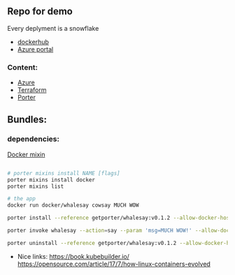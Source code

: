 ## Repo for demo

Every deplyment is a snowflake

- [dockerhub](https://hub.docker.com/repositories)
- [Azure portal](https://portal.azure.com/#home)
### Content:

- [Azure](az.md)
- [Terraform](/terraformstuff/tf.md)
- [Porter](/porterstuff/porterstuff.md)

## Bundles:

### dependencies:

[Docker mixin](https://porter.sh/examples/docker/)

```bash

# porter mixins install NAME [flags]
porter mixins install docker
porter mixins list

# the app
docker run docker/whalesay cowsay MUCH WOW

porter install --reference getporter/whalesay:v0.1.2 --allow-docker-host-access

porter invoke whalesay --action=say --param 'msg=MUCH WOW!' --allow-docker-host-access

porter uninstall --reference getporter/whalesay:v0.1.2 --allow-docker-host-access

```

* Nice links:
https://book.kubebuilder.io/
https://opensource.com/article/17/7/how-linux-containers-evolved